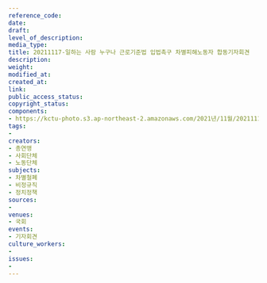 ```yaml
---
reference_code: 
date: 
draft: 
level_of_description: 
media_type: 
title: 20211117-일하는 사람 누구나 근로기준법 입법촉구 차별피해노동자 합동기자회견
description: 
weight: 
modified_at: 
created_at: 
link: 
public_access_status: 
copyright_status: 
components:
- https://kctu-photo.s3.ap-northeast-2.amazonaws.com/2021년/11월/20211117-일하는+사람+누구나+근로기준법+입법촉구+차별피해노동자+합동기자회견/404529_64322_5044.jpg
tags:
- 
creators:
- 총연맹
- 사회단체
- 노동단체
subjects:
- 차별철폐
- 비정규직
- 정치정책
sources:
- 
venues:
- 국회
events:
- 기자회견
culture_workers:
- 
issues:
- 
---
```

